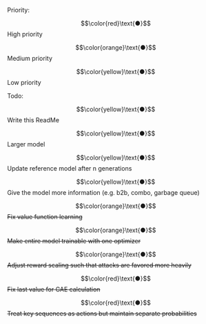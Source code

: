 Priority:

$$\color{red}\text{●}$$ High priority

$$\color{orange}\text{●}$$ Medium priority

$$\color{yellow}\text{●}$$ Low priority

Todo:

$$\color{yellow}\text{●}$$ Write this ReadMe

$$\color{yellow}\text{●}$$ Larger model

$$\color{yellow}\text{●}$$ Update reference model after n generations

$$\color{yellow}\text{●}$$ Give the model more information (e.g. b2b, combo, garbage queue)

$$\color{orange}\text{●}$$ ~~Fix value function learning~~

$$\color{orange}\text{●}$$ ~~Make entire model trainable with one optimizer~~

$$\color{orange}\text{●}$$ ~~Adjust reward scaling such that attacks are favored more heavily~~

$$\color{red}\text{●}$$ ~~Fix last value for GAE calculation~~

$$\color{red}\text{●}$$ ~~Treat key sequences as actions but maintain separate probabilities~~